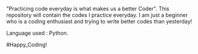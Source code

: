 "Practicing code everyday is what makes us a better Coder".
This repository will contain the codes I practice everyday.
I am just a beginner who is a coding enthusiast and trying to write better codes than yesterday!

Language used : Python.


#Happy_Coding!
